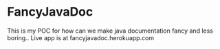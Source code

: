 FancyJavaDoc
============

This is my POC for how can we make java documentation fancy and less boring.. Live app is at fancyjavadoc.herokuapp.com
